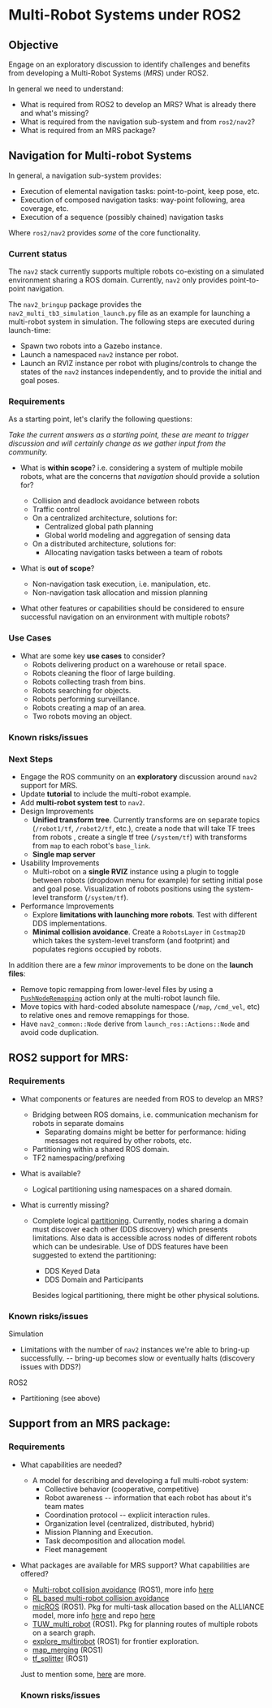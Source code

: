 # Multi-Robot Systems under ROS2

## Objective

Engage on an exploratory discussion to identify challenges and benefits from developing a Multi-Robot Systems (*MRS*) under ROS2.

In general we need to understand:

- What is required from ROS2 to develop an MRS? What is already there and what's missing?
- What is required from the navigation sub-system and from `ros2/nav2`?
- What is required from an MRS package?

## Navigation for Multi-robot Systems

In general, a navigation sub-system provides:
  - Execution of elemental navigation tasks: point-to-point, keep pose, etc.
  - Execution of composed navigation tasks: way-point following, area coverage, etc.
  - Execution of a sequence (possibly chained) navigation tasks

Where `ros2/nav2` provides *some* of the core functionality.

### Current status

The `nav2` stack currently supports multiple robots co-existing on a simulated environment sharing a ROS domain. Currently, `nav2` only provides point-to-point navigation.

The `nav2_bringup` package provides the `nav2_multi_tb3_simulation_launch.py` file as an example for launching a multi-robot system in simulation. The following steps are executed during launch-time:
- Spawn two robots into a Gazebo instance.
- Launch a namespaced `nav2` instance per robot.
- Launch an RVIZ instance per robot with plugins/controls to change the states of the `nav2` instances independently, and to provide the initial and goal poses.

### Requirements

As a starting point, let's clarify the following questions:

*Take the current answers as a starting point, these are meant to trigger discussion and will certainly change as we gather input from the community.*

- What is **within scope**? i.e. considering a system of multiple mobile robots, what are the concerns that *navigation* should provide a solution for?
  - Collision and deadlock avoidance between robots
  - Traffic control
  - On a centralized architecture, solutions for:
    - Centralized global path planning
    - Global world modeling and aggregation of sensing data
  - On a distributed architecture, solutions for:
    - Allocating navigation tasks between a team of robots

- What is **out of scope**?
  - Non-navigation task execution, i.e. manipulation, etc.
  - Non-navigation task allocation and mission planning

- What other features or capabilities should be considered to ensure successful navigation on an environment with multiple robots?

### Use Cases
- What are some key **use cases** to consider?
  - Robots delivering product on a warehouse or retail space.
  - Robots cleaning the floor of large building.
  - Robots collecting trash from bins.
  - Robots searching for objects.
  - Robots performing surveillance.
  - Robots creating a map of an area.
  - Two robots moving an object.

### Known risks/issues

### Next Steps

<!--
## Approach
- Improve some of the existing capabilities
- Engage on an exploratory discussion. Come to an agreement on answers to key questions.
- Refine use cases.
- Define requirements, identify building blocks, define design
- Define milestones
- ... -->

- Engage the ROS community on an **exploratory** discussion around `nav2` support for MRS.
- Update **tutorial** to include the multi-robot example.
- Add **multi-robot system test** to `nav2`.
- Design Improvements
  - **Unified transform tree**. Currently transforms are on separate topics (`/robot1/tf`, `/robot2/tf`, etc.), create a node that will take TF trees from robots , create a single tf tree (`/system/tf`) with transforms from `map` to each robot's `base_link`.
  - **Single map server**
- Usability Improvements
  - Multi-robot on a **single RVIZ** instance using a plugin to toggle between robots (dropdown menu for example) for setting initial pose and goal pose. Visualization of robots positions using the system-level transform (`/system/tf`).
- Performance Improvements
  - Explore **limitations with launching more robots**. Test with different DDS implementations.
  - **Minimal collision avoidance**. Create a `RobotsLayer` in `Costmap2D` which takes the system-level transform (and footprint) and populates regions occupied by robots.

In addition there are a few *minor* improvements to be done on the **launch files**:
  - Remove topic remapping from lower-level files by using a [`PushNodeRemapping`](https://github.com/ros2/launch_ros/issues/56) action only at the multi-robot launch file.
  - Move topics with hard-coded absolute namespace (`/map`, `/cmd_vel`, etc) to relative ones and remove remappings for those.
  - Have `nav2_common::Node` derive from `launch_ros::Actions::Node` and avoid code duplication.


## ROS2 support for MRS:

### Requirements

- What components or features are needed from ROS to develop an MRS?
  - Bridging between ROS domains, i.e. communication mechanism for robots in separate domains
    - Separating domains might be better for performance: hiding messages not required by other robots, etc.
  - Partitioning within a shared ROS domain.
  - TF2 namespacing/prefixing

- What is available?
  - Logical partitioning using namespaces on a shared domain.

- What is currently missing?
  - Complete logical [partitioning](https://index.ros.org//doc/ros2/Roadmap/#new-features). Currently, nodes sharing a domain must discover each other (DDS discovery) which presents limitations. Also data is accessible across nodes of different robots which can be undesirable. Use of DDS features have been suggested to extend the partitioning:
    - DDS Keyed Data
    - DDS Domain and Participants

    Besides logical partitioning, there might be other physical solutions.

### Known risks/issues
Simulation
- Limitations with the number of `nav2` instances we're able to bring-up successfully. -- bring-up becomes slow or eventually halts (discovery issues with DDS?)

ROS2
- Partitioning (see above)

## Support from an MRS package:

### Requirements

- What capabilities are needed?

  - A model for describing and developing a full multi-robot system:
    - Collective behavior (cooperative, competitive)
    - Robot awareness -- information that each robot has about it's team mates
    - Coordination protocol -- explicit interaction rules.
    - Organization level (centralized, distributed, hybrid)
    - Mission Planning and Execution.
    - Task decomposition and allocation model.
    - Fleet management

- What packages are available for MRS support? What capabilities are offered?
  - [Multi-robot collision avoidance](http://wiki.ros.org/multi_robot_collision_avoidance) (ROS1), more info [here](http://www.willowgarage.com/blog/2012/07/23/multi-robot-collision-avoidance)
  - [RL based multi-robot collision avoidance](https://github.com/vincekurtz/CollisionAvoidance)
  - [micROS](http://wiki.ros.org/micros_mars_task_alloc) (ROS1). Pkg for multi-task allocation based on the ALLIANCE model, more info [here](https://micros.trustie.net/) and repo [here](https://github.com/liminglong/micros_mars_task_alloc)
  - [TUW_multi_robot](https://github.com/tuw-robotics/tuw_multi_robot) (ROS1). Pkg for planning routes of multiple robots on a search graph.
  - [explore_multirobot](http://wiki.ros.org/explore_multirobot) (ROS1) for frontier exploration.
  - [map_merging](http://wiki.ros.org/map_merging) (ROS1)
  - [tf_splitter](http://wiki.ros.org/tf_splitter) (ROS1)

  Just to mention some, [here](https://github.com/topics/multi-robot) are more.

  ### Known risks/issues